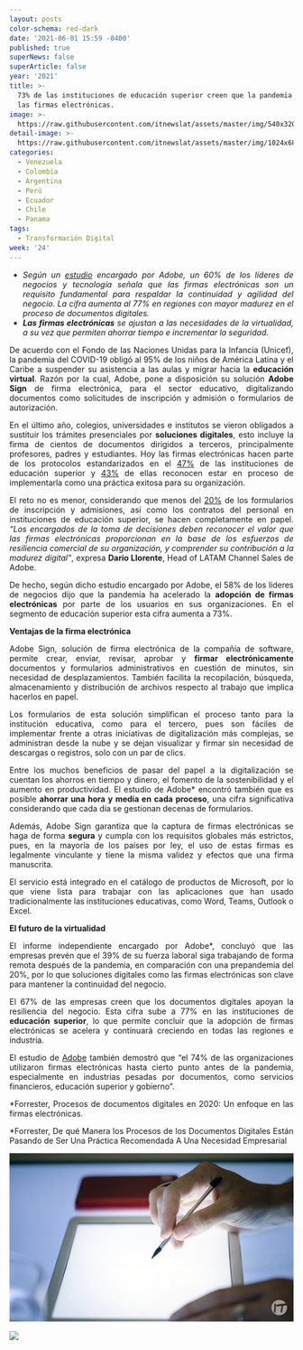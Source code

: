 ```yaml
---
layout: posts
color-schema: red-dark
date: '2021-06-01 15:59 -0400'
published: true
superNews: false
superArticle: false
year: '2021'
title: >-
  73% de las instituciones de educación superior creen que la pandemia aceleró
  las firmas electrónicas.
image: >-
  https://raw.githubusercontent.com/itnewslat/assets/master/img/540x320/Firma-Electronica-p.jpg
detail-image: >-
  https://raw.githubusercontent.com/itnewslat/assets/master/img/1024x680/Firma-Electronica-g.jpg
categories:
  - Venezuela
  - Colombia
  - Argentina
  - Perú
  - Ecuador
  - Chile
  - Panama
tags:
  - Transformación Digital
week: '24'
---
```

<ul style="text-align: justify;">
	<li><em>Según un </em><a href="https://acrobat.adobe.com/us/en/documentcloud/business/reports/forrester-study-digital-document-processes-2020.html?promoid=XFWLHJ5H&amp;mv=other"><em>estudio</em></a><em> encargado por Adobe, un 60% de los líderes de negocios y tecnología señala que las firmas electrónicas son un requisito fundamental para respaldar la continuidad y agilidad del negocio. La cifra aumenta al 77% en regiones con mayor madurez en el proceso de documentos digitales. </em></li>
	<li><strong><em>Las firmas electrónicas</em></strong><em> se ajustan a las necesidades de la virtualidad, a su vez que permiten ahorrar tiempo e incrementar la seguridad.</em></li>
</ul>
<p style="text-align: justify;">De acuerdo con el Fondo de las Naciones Unidas para la Infancia (Unicef), la pandemia del COVID-19 obligó al 95% de los niños de América Latina y el Caribe a suspender su asistencia a las aulas y migrar hacia la <strong>educación virtual</strong>. Razón por la cual, Adobe, pone a disposición su solución <strong>Adobe Sign</strong> de firma electrónica, para el sector educativo, digitalizando documentos como solicitudes de inscripción y admisión o formularios de autorización.</p>
<p style="text-align: justify;">En el último año, colegios, universidades e institutos se vieron obligados a sustituir los trámites presenciales por <strong>soluciones digitales</strong>, esto incluye la firma de cientos de documentos dirigidos a terceros, principalmente profesores, padres y estudiantes. Hoy las firmas electrónicas hacen parte de los protocolos estandarizados en el <a href="https://acrobat.adobe.com/us/en/documentcloud/business/reports/forrester-study-digital-document-processes-2020.html?promoid=XFWLHJ5H&amp;mv=other">47%</a> de las instituciones de educación superior y <a href="https://acrobat.adobe.com/us/en/documentcloud/business/reports/forrester-study-digital-document-processes-2020.html?promoid=XFWLHJ5H&amp;mv=other">43%</a> de ellas reconocen estar en proceso de implementarla como una práctica exitosa para su organización.</p>
<p style="text-align: justify;">El reto no es menor, considerando que menos del <a href="https://acrobat.adobe.com/us/en/documentcloud/business/reports/forrester-study-digital-document-processes-2020.html?promoid=XFWLHJ5H&amp;mv=other">20%</a> de los formularios de inscripción y admisiones, así como los contratos del personal en instituciones de educación superior, se hacen completamente en papel.<em> “Los encargados de la toma de decisiones deben reconocer el valor que las firmas electrónicas proporcionan en la base de los esfuerzos de resiliencia comercial de su organización, y comprender su contribución a la madurez digital”</em>, expresa <strong>Dario Llorente</strong>, Head of LATAM Channel Sales de Adobe.</p>
<p style="text-align: justify;">De hecho, según dicho estudio encargado por Adobe, el 58% de los líderes de negocios dijo que la pandemia ha acelerado la <strong>adopción de firmas electrónicas</strong> por parte de los usuarios en sus organizaciones. En el segmento de educación superior esta cifra aumenta a 73%.</p>
<p style="text-align: justify;"><strong>Ventajas de la firma electrónica</strong></p>
<p style="text-align: justify;">Adobe Sign, solución de firma electrónica de la compañía de software, permite crear, enviar, revisar, aprobar y <strong>firmar electrónicamente</strong> documentos y formularios administrativos en cuestión de minutos, sin necesidad de desplazamientos. También facilita la recopilación, búsqueda, almacenamiento y distribución de archivos respecto al trabajo que implica hacerlos en papel.</p>
<p style="text-align: justify;">Los formularios de esta solución simplifican el proceso tanto para la institución educativa, como para el tercero, pues son fáciles de implementar frente a otras iniciativas de digitalización más complejas, se administran desde la nube y se dejan visualizar y firmar sin necesidad de descargas o registros, solo con un par de clics.</p>
<p style="text-align: justify;">Entre los muchos beneficios de pasar del papel a la digitalización se cuentan los ahorros en tiempo y dinero, el fomento de la sostenibilidad y el aumento en productividad. El estudio de Adobe* encontró también que es posible <strong>ahorrar una hora y media en cada proceso</strong>, una cifra significativa considerando que cada día se gestionan decenas de formularios.</p>
<p style="text-align: justify;">Además, Adobe Sign garantiza que la captura de firmas electrónicas se haga de forma <strong>segura</strong> y cumpla con los requisitos globales más estrictos, pues, en la mayoría de los países por ley, el uso de estas firmas es legalmente vinculante y tiene la misma validez y efectos que una firma manuscrita.</p>
<p style="text-align: justify;">El servicio está integrado en el catálogo de productos de Microsoft, por lo que viene lista para trabajar con las aplicaciones que han usado tradicionalmente las instituciones educativas, como Word, Teams, Outlook o Excel.</p>
<p style="text-align: justify;"><strong>El futuro de la virtualidad</strong></p>
<p style="text-align: justify;">El informe independiente encargado por Adobe*, concluyó que las empresas prevén que el 39% de su fuerza laboral siga trabajando de forma remota después de la pandemia, en comparación con una prepandemia del 20%, por lo que soluciones digitales como las firmas electrónicas son clave para mantener la continuidad del negocio.</p>
<p style="text-align: justify;">El 67% de las empresas creen que los documentos digitales apoyan la resiliencia del negocio. Esta cifra sube a 77% en las instituciones de <strong>educación superior</strong>, lo que permite concluir que la adopción de firmas electrónicas se acelera y continuará creciendo en todas las regiones e industria.</p>
<p style="text-align: justify;">El estudio de <a href="https://acrobat.adobe.com/us/en/documentcloud/business/reports/forrester-study-digital-document-processes-2020.html?promoid=XFWLHJ5H&amp;mv=other">Adobe</a> también demostró que “el 74% de las organizaciones utilizaron firmas electrónicas hasta cierto punto antes de la pandemia, especialmente en industrias pesadas por documentos, como servicios financieros, educación superior y gobierno”.</p>
<p style="text-align: justify;">*Forrester, Procesos de documentos digitales en 2020: Un enfoque en las firmas electrónicas.</p>
<p style="text-align: justify;">*Forrester, De qué Manera los Procesos de los Documentos Digitales Están Pasando de Ser Una Práctica Recomendada A Una Necesidad Empresarial</p>

![](https://raw.githubusercontent.com/itnewslat/assets/master/img/540x320/Firma-Electronica-p.jpg)

<img src="https://tracker.metricool.com/c3po.jpg?hash=56f88a41e39ab42c063cc51676587a04"/>
